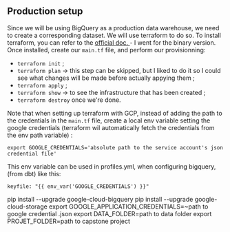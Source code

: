 ## Production setup


Since we will be using BigQuery as a production data warehouse, we need to create a corresponding dataset. We will use terraform to do so.
To install terraform, you can refer to the [official doc. ](https://developer.hashicorp.com/terraform/install) - I went for the binary version. 
Once installed, create our ``` main.tf ``` file, and perform our provisionning:
* ``` terraform init ``` ;
* ``` terraform plan ``` &rarr; this step can be skipped, but I liked to do it so I could see what changes will be made before actually appying them ;
* ``` terraform apply ``` ;
* ``` terraform show ``` &rarr; to see the infrastructure that has been created ;
* ``` terraform destroy ``` once we're done.

Note that when setting up terraform with GCP, instead of adding the path to the credentials in the ``` main.tf ``` file, create a local env variable setting the google credentials (terraform wil automatically fetch the credentials from the env path variable) : 
```
export GOOGLE_CREDENTIALS='absolute path to the service account's json credential file'
```

This env variable can be used in profiles.yml, when configuring bigquery, (from dbt) like this:
``` 
keyfile: "{{ env_var('GOOGLE_CREDENTIALS') }}" 
```

pip install --upgrade google-cloud-bigquery
pip install --upgrade google-cloud-storage
export GOOGLE_APPLICATION_CREDENTIALS=~path to google credential .json
export DATA_FOLDER=path to data folder
export PROJET_FOLDER=path to capstone project